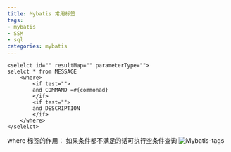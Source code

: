 ```yaml
---
title: Mybatis 常用标签
tags:
- mybatis
- SSM
- sql
categories: mybatis
---
```

```
<selelct id="" resultMap="" parameterType="">
selelct * from MESSAGE
    <where>
        <if test="">
        and COMMAND =#{commonad}
        </if>
        <if test="">
        and DESCRIPTION
        </if>
    </where>
</selelct>
```
where 标签的作用：
如果条件都不满足的话可执行空条件查询
![Mybatis-tags](http://7xs1xb.com1.z0.glb.clouddn.com/20160316-Mybatis-tags.png)